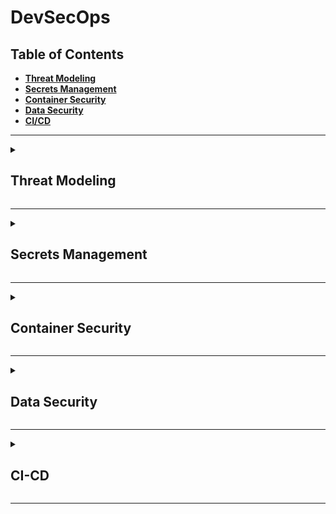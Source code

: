# DevSecOps

## Table of Contents
- <b>[Threat Modeling](#threat-modeling)</b>
- <b>[Secrets Management](#secrets-management)</b>
- <b>[Container Security](#container-security)</b>
- <b>[Data Security](#data-security)</b>
- <b>[CI/CD](#ci-cd)</b>

---

<details>
  <summary> <h2>Threat Modeling</h2> </summary>

<br>

</details>

---

<details>
  <summary> <h2>Secrets Management</h2> </summary>

<br>

</details>

---

<details>
  <summary> <h2>Container Security</h2> </summary>

<br>

</details>

---

<details>
  <summary> <h2>Data Security</h2> </summary>

<br>

</details>

---

<details>
  <summary> <h2>CI-CD</h2> </summary>

### Key Concepts
- [Continuous Testing](#continuous-testing)
- [Monitoring & Logging](#monitoring--logging)

<br> 

<details>
  <summary> <h3>Continuous Testing</h3> </summary>

<p>Continuous testing is a software testing practice that involves testing applications throughout the entire software development life cycle (SDLC), providing quality-related feedback continuously. It provides critical feedback earlier which prevents costly reworks and enables improved product quality at every stage of development, and increases efficiency by reducing time to delivery. It also improves visibility of product quality, enabling organizations to make data-driven decisions about the readiness of software for release.</p>

<p>Continuous testing involves executing automated tests as part of the software delivery pipeline to obtain immediate feedback on the business risks associated with a software release candidate. The primary goals of continuous testing are to (1) Assess business risk coverage, (2) Provide instant insight into whether a software release candidate is too risky for release, and (3) Establish a safety net to protect the user experience.</p>

<table> 
  <tr>
    <th>Type</th>
    <th>Description</th>
    <th>Example</th>
  </tr>
  <tr>
    <td>Unit Testing</td>
    <td>Unit testing verifies that individual units of code work as expected. Unit tests are primarily written by developers.</td>
   <td> 

     
    import unittest
    from mymath import add, subtract, multiply, divide
    
    class TestMyMath(unittest.TestCase):
        def test_add(self):
            self.assertEqual(add(2, 3), 5)
            self.assertEqual(add(-2, 3), 1)
            self.assertEqual(add(-2, -3), -5)
    
        def test_subtract(self):
            self.assertEqual(subtract(5, 3), 2)
            self.assertEqual(subtract(-5, 3), -8)
            self.assertEqual(subtract(-5, -3), 2)
    
        def test_multiply(self):
            self.assertEqual(multiply(2, 3), 6)
            self.assertEqual(multiply(-2, 3), -6)
            self.assertEqual(multiply(-2, -3), 6)
    
        def test_divide(self):
            self.assertEqual(divide(6, 2), 3)
            self.assertEqual(divide(-6, 2), -3)
            with self.assertRaises(ValueError):
                divide(6, 0)

    if __name__ == '__main__':
        unittest.main()

  </td>
  </tr>
  <tr>
    <td>Integration Testing</td>
    <td>Integration testing verifies how different modules or services within an application work together. Integration tests may be written by developers, quality assurance (QA) engineers, or automated test engineers.</td>
    <td>
      
      import unittest
      from integration_example import add, multiply
      
      class TestIntegration(unittest.TestCase):
          def test_add_multiply_integration(self):
              result = add(2, 3) * multiply(4, 5)
              self.assertEqual(result, 50)
      
      if __name__ == '__main__':
          unittest.main()
  </td>
  </tr>
  <tr>
    <td>Regression Testing</td>
    <td>Regression testing is performed after a change is made to ensure existing functionality remains intact after changes are made to the codebase. Regression tests verify that the software behaves as expected both before and after modifications, thereby guarding against unintended side effects. Regression tests may be written by developers, quality assurance (QA) engineers, or automated test engineers.</td>
    <td>
      
      import unittest
      from regression_example import square, cube
      
      class TestRegression(unittest.TestCase):
          def test_square(self):
              # Regression test for the square function
              self.assertEqual(square(2), 4)
              self.assertEqual(square(3), 9)
              self.assertEqual(square(4), 16)
      
          def test_cube(self):
              # Regression test for the cube function
              self.assertEqual(cube(2), 8)
              self.assertEqual(cube(3), 27)
              self.assertEqual(cube(4), 64)
      
      if __name__ == '__main__':
          unittest.main()
  </td>
  </tr>
</table>

<br>

</details>


<details>
  <summary> <h3>Monitoring & Logging</h3> </summary>

<br>

</details>

</details>

---

